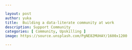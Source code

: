 ```yaml
---

layout: post
author: yuka
title:  Building a data-literate community at work
description: Support Community
categories: [ Community, Upskilling ]
image: https://source.unsplash.com/PgNE82MUHAY/1600x1200

---
```



